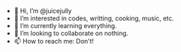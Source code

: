 - 👋 Hi, I’m @juicejully
- 👀 I’m interested in codes, writting, cooking, music, etc.
- 🌱 I’m currently learning everything.
- 💞️ I’m looking to collaborate on nothing.
- 📫 How to reach me: Don't!


